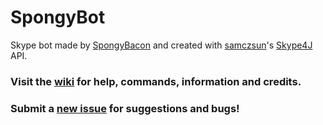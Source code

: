 # SpongyBot
Skype bot made by [SpongyBacon](http://spongybacon.com) and created with [samczsun](https://github.com/samczsun)'s [Skype4J](https://github.com/samczsun/Skype4J) API.

### Visit the [wiki](https://github.com/spongybacon/spongybot/wiki) for help, commands, information and credits.
### Submit a [new issue](https://github.com/SpongyBacon/spongybot/issues/new) for suggestions and bugs!
